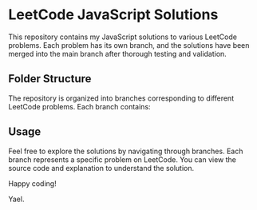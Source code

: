 # LeetCode JavaScript Solutions

This repository contains my JavaScript solutions to various LeetCode problems. Each problem has its own branch, and the solutions have been merged into the main branch after thorough testing and validation.

## Folder Structure

The repository is organized into branches corresponding to different LeetCode problems. Each branch contains:


## Usage

Feel free to explore the solutions by navigating through branches. Each branch represents a specific problem on LeetCode. You can view the source code and explanation to understand the solution.



Happy coding!

Yael.
